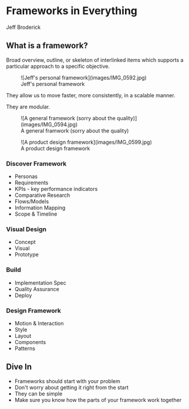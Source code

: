 # Frameworks in Everything
Jeff Broderick

## What is a framework?
Broad overview, outline, or skeleton of interlinked items which supports a particular approach to a specific objective.

<figure>
    ![Jeff's personal framework](images/IMG_0592.jpg)
    <figcaption>Jeff's personal framework</figcaption>
</figure>

They allow us to move faster, more consistently, in a scalable manner.

They are modular.

<figure>
    ![A general framework (sorry about the quality)](images/IMG_0594.jpg)
    <figcaption>A general framwork (sorry about the quality)</figcaption>
</figure>

<figure>
    ![A product design framework](images/IMG_0599.jpg)
    <figcaption>A product design framework</figcaption>
</figure>

### Discover Framework
* Personas
* Requirements
* KPIs - key performance indicators
* Comparative Research
* Flows/Models
* Information Mapping
* Scope & Timeline

### Visual Design
* Concept
* Visual
* Prototype

### Build
* Implementation Spec
* Quality Assurance
* Deploy

### Design Framework
* Motion & Interaction
* Style
* Layout
* Components
* Patterns

## Dive In
* Frameworks should start with your problem
* Don't worry about getting it right from the start
* They can be simple
* Make sure you know how the parts of your framework work together